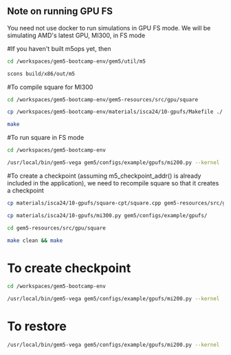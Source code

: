 ## Note on running GPU FS

You need not use docker to run simulations in GPU FS mode. We will be simulating AMD's latest GPU, MI300, in FS mode

#If you haven't built m5ops yet, then

```sh
cd /workspaces/gem5-bootcamp-env/gem5/util/m5
```
```sh
scons build/x86/out/m5
```

#To compile square for MI300

```sh
cd /workspaces/gem5-bootcamp-env/gem5-resources/src/gpu/square
```
```sh
cp /workspaces/gem5-bootcamp-env/materials/isca24/10-gpufs/Makefile ./
```
```sh
make
```

#To run square in FS mode

```sh
cd /workspaces/gem5-bootcamp-env
```
```sh
/usr/local/bin/gem5-vega gem5/configs/example/gpufs/mi200.py --kernel ./vmlinux-gpu-ml-isca --disk-image ./x86-ubuntu-gpu-ml-isca --app ./gem5-resources/src/gpu/square/bin/square --no-kvm-perf
```

#To create a checkpoint (assuming m5_checkpoint_addr() is already included in the application), we need to recompile square so that it creates a checkpoint

```sh
cp materials/isca24/10-gpufs/square-cpt/square.cpp gem5-resources/src/gpu/square/
```
```sh
cp materials/isca24/10-gpufs/mi300.py gem5/configs/example/gpufs/
```
```sh
cd gem5-resources/src/gpu/square
```
```sh
make clean && make
```

# To create checkpoint

```sh
cd /workspaces/gem5-bootcamp-env
```
```sh
/usr/local/bin/gem5-vega gem5/configs/example/gpufs/mi200.py --kernel ./vmlinux-gpu-ml-isca --disk-image ./x86-ubuntu-gpu-ml-isca --app ./gem5-resources/src/gpu/square/bin/square --no-kvm-perf --checkpoint-dir ./m5out
```

# To restore
```sh
/usr/local/bin/gem5-vega gem5/configs/example/gpufs/mi200.py --kernel ./vmlinux-gpu-ml-isca --disk-image ./x86-ubuntu-gpu-ml-isca --app ./gem5-resources/src/gpu/square/bin/square --no-kvm-perf --restore-dir ./m5out
```
